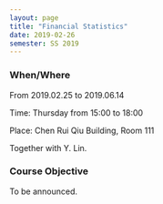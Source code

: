```yaml
---
layout: page
title: "Financial Statistics"
date: 2019-02-26
semester: SS 2019
---
```

### When/Where

From 2019.02.25 to 2019.06.14

Time: Thursday from 15:00 to 18:00

Place: Chen Rui Qiu Building, Room 111

Together with Y. Lin.

### Course Objective


To be announced.

